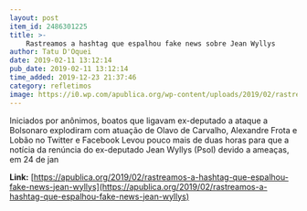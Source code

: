 ```yaml
---
layout: post
item_id: 2486301225
title: >-
    Rastreamos a hashtag que espalhou fake news sobre Jean Wyllys
author: Tatu D'Oquei
date: 2019-02-11 13:12:14
pub_date: 2019-02-11 13:12:14
time_added: 2019-12-23 21:37:46
category: refletimos
image: https://i0.wp.com/apublica.org/wp-content/uploads/2019/02/rastreamos-a-hashtag-que-caluniou-jean-wyllys-1.jpg?fit=2200%2C1004&ssl=1
---
```


Iniciados por anônimos, boatos que ligavam ex-deputado a ataque a Bolsonaro explodiram com atuação de Olavo de Carvalho, Alexandre Frota e Lobão no Twitter e Facebook Levou pouco mais de duas horas para que a notícia da renúncia do ex-deputado Jean Wyllys (Psol) devido a ameaças, em 24 de jan

**Link:** [https://apublica.org/2019/02/rastreamos-a-hashtag-que-espalhou-fake-news-jean-wyllys](https://apublica.org/2019/02/rastreamos-a-hashtag-que-espalhou-fake-news-jean-wyllys)

